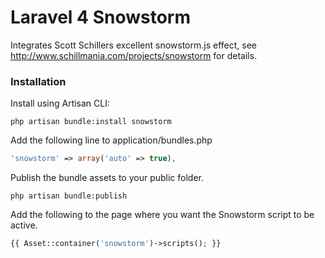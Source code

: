 # Laravel 4 Snowstorm

Integrates Scott Schillers excellent snowstorm.js effect, see http://www.schillmania.com/projects/snowstorm for details.

### Installation

Install using Artisan CLI:

```shell
php artisan bundle:install snowstorm
```

Add the following line to application/bundles.php

```php
'snowstorm' => array('auto' => true),
```

Publish the bundle assets to your public folder.

```shell
php artisan bundle:publish
```

Add the following to the page where you want the Snowstorm script to be active.

```php
{{ Asset::container('snowstorm')->scripts(); }}
```
